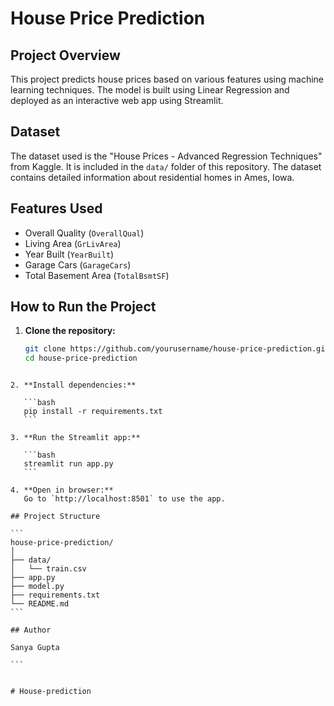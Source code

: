 # House Price Prediction

## Project Overview
This project predicts house prices based on various features using machine learning techniques. The model is built using Linear Regression and deployed as an interactive web app using Streamlit.

## Dataset
The dataset used is the "House Prices - Advanced Regression Techniques" from Kaggle. It is included in the `data/` folder of this repository. The dataset contains detailed information about residential homes in Ames, Iowa.

## Features Used
- Overall Quality (`OverallQual`)
- Living Area (`GrLivArea`)
- Year Built (`YearBuilt`)
- Garage Cars (`GarageCars`)
- Total Basement Area (`TotalBsmtSF`)

## How to Run the Project

1. **Clone the repository:**
   ```bash
   git clone https://github.com/yourusername/house-price-prediction.git
   cd house-price-prediction
````

2. **Install dependencies:**

   ```bash
   pip install -r requirements.txt
   ```

3. **Run the Streamlit app:**

   ```bash
   streamlit run app.py
   ```

4. **Open in browser:**
   Go to `http://localhost:8501` to use the app.

## Project Structure

```
house-price-prediction/
│
├── data/
│   └── train.csv
├── app.py
├── model.py
├── requirements.txt
└── README.md
```

## Author

Sanya Gupta

```


#   H o u s e - p r e d i c t i o n  
 